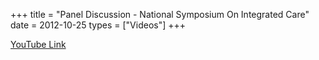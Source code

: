 +++
title = "Panel Discussion - National Symposium On Integrated Care"
date = 2012-10-25
types = ["Videos"]
+++

[YouTube Link](https://www.youtube.com/watch?v=dNMYZ0FTkg4)
